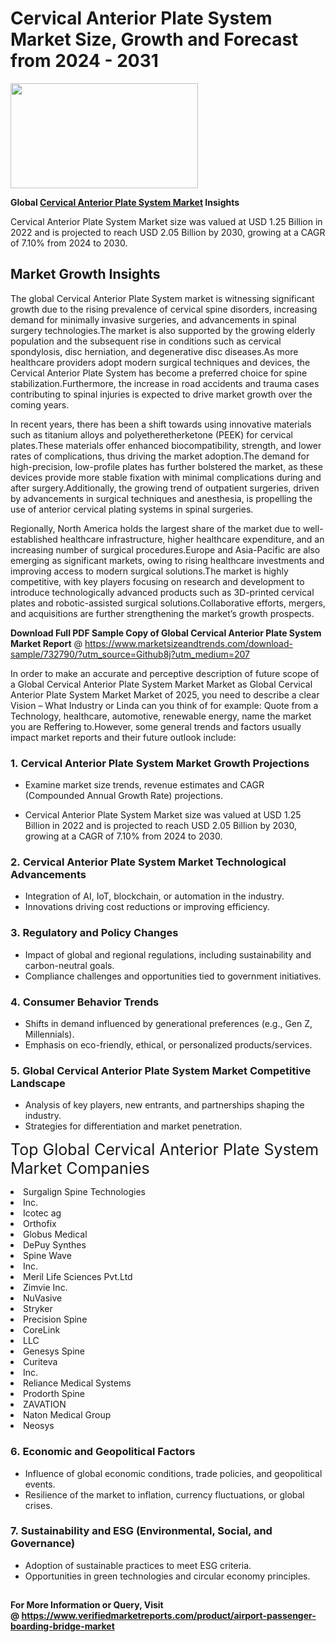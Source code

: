 <H1>Cervical Anterior Plate System Market Size, Growth and Forecast from 2024 - 2031</H1><img class="aligncenter size-medium wp-image-584254" src="https://thirdeyenews.in/wp-content/uploads/2024/09/Global-Market-Research-300x168.jpeg" alt="" width="300" height="168" /><p><strong>Global&nbsp;<a href="https://www.marketsizeandtrends.com/download-sample/732790/?utm_source=Github8j?utm_medium=207">Cervical Anterior Plate System Market</a> Insights</strong></p><p>Cervical Anterior Plate System Market size was valued at USD 1.25 Billion in 2022 and is projected to reach USD 2.05 Billion by 2030, growing at a CAGR of 7.10% from 2024 to 2030.</p><p><h2>Market Growth Insights</h2> <p>The global Cervical Anterior Plate System market is witnessing significant growth due to the rising prevalence of cervical spine disorders, increasing demand for minimally invasive surgeries, and advancements in spinal surgery technologies.The market is also supported by the growing elderly population and the subsequent rise in conditions such as cervical spondylosis, disc herniation, and degenerative disc diseases.As more healthcare providers adopt modern surgical techniques and devices, the Cervical Anterior Plate System has become a preferred choice for spine stabilization.Furthermore, the increase in road accidents and trauma cases contributing to spinal injuries is expected to drive market growth over the coming years.</p> <p>In recent years, there has been a shift towards using innovative materials such as titanium alloys and polyetheretherketone (PEEK) for cervical plates.These materials offer enhanced biocompatibility, strength, and lower rates of complications, thus driving the market adoption.The demand for high-precision, low-profile plates has further bolstered the market, as these devices provide more stable fixation with minimal complications during and after surgery.Additionally, the growing trend of outpatient surgeries, driven by advancements in surgical techniques and anesthesia, is propelling the use of anterior cervical plating systems in spinal surgeries.</p> <p>Regionally, North America holds the largest share of the market due to well-established healthcare infrastructure, higher healthcare expenditure, and an increasing number of surgical procedures.Europe and Asia-Pacific are also emerging as significant markets, owing to rising healthcare investments and improving access to modern surgical solutions.The market is highly competitive, with key players focusing on research and development to introduce technologically advanced products such as 3D-printed cervical plates and robotic-assisted surgical solutions.Collaborative efforts, mergers, and acquisitions are further strengthening the market’s growth prospects.</p> <p><span class=""><strong>Download Full PDF Sample Copy of Global Cervical Anterior Plate System Market Report</strong> @ <a href="https://www.marketsizeandtrends.com/download-sample/732790/?utm_source=Github8j?utm_medium=207" target="_blank">https://www.marketsizeandtrends.com/download-sample/732790/?utm_source=Github8j?utm_medium=207</a></span></p><p>In order to make an accurate and perceptive description of future scope of a Global&nbsp;Cervical Anterior Plate System Market Market as Global&nbsp;Cervical Anterior Plate System Market Market of 2025, you need to describe a clear Vision &ndash; What Industry or Linda can you think of for example: Quote from a Technology, healthcare, automotive, renewable energy, name the market you are Reffering to.However, some general trends and factors usually impact market reports and their future outlook include:</p><h3>1.&nbsp;<strong>Cervical Anterior Plate System Market Growth Projections</strong></h3><ul><li>Examine market size trends, revenue estimates and CAGR (Compounded Annual Growth Rate) projections.</li><li><p>Cervical Anterior Plate System Market size was valued at USD 1.25 Billion in 2022 and is projected to reach USD 2.05 Billion by 2030, growing at a CAGR of 7.10% from 2024 to 2030.</p></li></ul><h3>2.&nbsp;<strong>Cervical Anterior Plate System Market Technological Advancements</strong></h3><ul><li>Integration of AI, IoT, blockchain, or automation in the industry.</li><li>Innovations driving cost reductions or improving efficiency.</li></ul><h3>3.&nbsp;<strong>Regulatory and Policy Changes</strong></h3><ul><li>Impact of global and regional regulations, including sustainability and carbon-neutral goals.</li><li>Compliance challenges and opportunities tied to government initiatives.</li></ul><h3>4.&nbsp;<strong>Consumer Behavior Trends</strong></h3><ul><li>Shifts in demand influenced by generational preferences (e.g., Gen Z, Millennials).</li><li>Emphasis on eco-friendly, ethical, or personalized products/services.</li></ul><h3>5.&nbsp;<strong>Global Cervical Anterior Plate System Market Competitive Landscape</strong></h3><ul><li>Analysis of key players, new entrants, and partnerships shaping the industry.</li><li>Strategies for differentiation and market penetration.</li></ul><p data-pm-slice="1 1 []"><span style="color: inherit; font-family: inherit; font-size: 25px;">Top Global Cervical Anterior Plate System Market Companies</span></p><div class="" data-test-id=""><p><li>Surgalign Spine Technologies</li><li> Inc.</li><li> Icotec ag</li><li> Orthofix</li><li> Globus Medical</li><li> DePuy Synthes</li><li> Spine Wave</li><li> Inc.</li><li> Meril Life Sciences Pvt.Ltd</li><li> Zimvie Inc.</li><li> NuVasive</li><li> Stryker</li><li> Precision Spine</li><li> CoreLink</li><li> LLC</li><li> Genesys Spine</li><li> Curiteva</li><li> Inc.</li><li> Reliance Medical Systems</li><li> Prodorth Spine</li><li> ZAVATION</li><li> Naton Medical Group</li><li> Neosys</li></p></div><h3>6.&nbsp;<strong>Economic and Geopolitical Factors</strong></h3><ul><li>Influence of global economic conditions, trade policies, and geopolitical events.</li><li>Resilience of the market to inflation, currency fluctuations, or global crises.</li></ul><h3>7.&nbsp;<strong>Sustainability and ESG (Environmental, Social, and Governance)</strong></h3><ul><li>Adoption of sustainable practices to meet ESG criteria.</li><li>Opportunities in green technologies and circular economy principles.</li></ul><h2><strong style="font-size: 14px;">For More Information or Query, Visit @&nbsp;</strong><a style="background-color: #ffffff; font-size: 14px;" href="https://www.marketsizeandtrends.com/report/cervical-anterior-plate-system-market/" target="_blank">https://www.verifiedmarketreports.com/product/airport-passenger-boarding-bridge-market</a></h2>